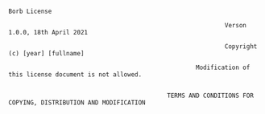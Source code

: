                                                                         Borb License
                                                                        
                                                                Verson 1.0.0, 18th April 2021

                                                                Copyright (c) [year] [fullname]

                                                        Modification of this license document is not allowed.


                                                TERMS AND CONDITIONS FOR COPYING, DISTRIBUTION AND MODIFICATION
                                                
                                                
